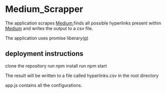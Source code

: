 # Medium_Scrapper
The application scrapes [Medium](https://medium.com),finds all possible hyperlinks present within [Medium](https://medium.com) and writes the output to a csv file.

The application uses promise liberary([q](https://github.com/kriskowal/q))

## deployment instructions
clone the repository
run npm install
run npm start

The result will be written to a file called hyperlinks.csv in the root directory

app.js contains all the configurations.
